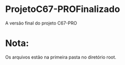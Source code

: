 # ProjetoC67-PROFinalizado
A versão final do projeto C67-PRO
# Nota:
Os arquivos estão na primeira pasta no diretório root.
